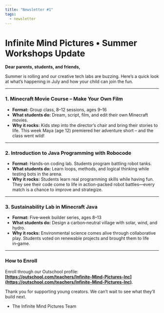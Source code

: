 ```yaml
---
title: "Newsletter #1"
tags:
  - newsletter
---
```


# Infinite Mind Pictures • Summer Workshops Update

**Dear parents, students, and friends,**

Summer is rolling and our creative tech labs are buzzing. Here’s a quick look at what’s happening in July and how your child can join the fun.

---

### 1. Minecraft Movie Course – Make Your Own Film

* **Format:** Group class, 8–12 sessions, ages 9–16
* **What students do:** Dream, script, film, and edit their own Minecraft movies.
* **Why it rocks:** Kids step into the director’s chair and bring their stories to life.
  This week Maya (age 12) premiered her adventure short – and the class went wild!

---

### 2. Introduction to Java Programming with Robocode

* **Format:** Hands‑on coding lab. Students program battling robot tanks.
* **What students do:** Learn loops, methods, and logical thinking while testing bots in the arena.
* **Why it rocks:** Students learn real programming skills while having fun. They see their code come to life in action-packed robot battles—every match is a chance to improve and strategize.

---

### 3. Sustainability Lab in Minecraft Java

* **Format:** Five‑week builder series, ages 8–13
* **What students do:** Design a carbon‑neutral village with solar, wind, and hydro.
* **Why it rocks:** Environmental science comes alive through collaborative play.
  Students voted on renewable projects and brought them to life in‑game.

---

### How to Enroll

Enroll through our Outschool profile: **[https://outschool.com/teachers/Infinite-Mind-Pictures-Inc](https://outschool.com/teachers/Infinite-Mind-Pictures-Inc)**.

Thank you for supporting young creators. We can’t wait to see what they’ll build next.

* The Infinite Mind Pictures Team
